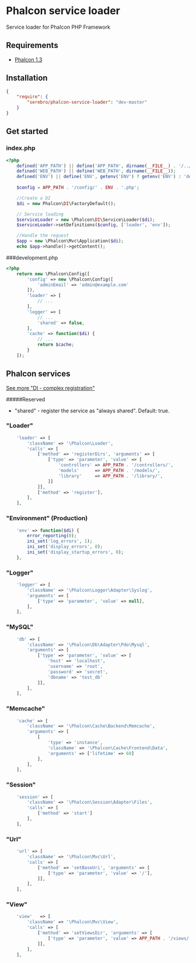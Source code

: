 Phalcon service loader
======================
Service loader for Phalcon PHP Framework

## Requirements

* [Phalcon 1.3](http://phalconphp.com/)

## Installation

```json
{
    "require": {
        "serebro/phalcon-service-loader": "dev-master"
    }
}
```

## Get started

### index.php

```php
<?php
	defined('APP_PATH') || define('APP_PATH', dirname(__FILE__) . '/../app');
	defined('WEB_PATH') || define('WEB_PATH', dirname(__FILE__));
	defined('ENV') || define('ENV', getenv('ENV') ? getenv('ENV') : 'development');
	
	$config = APP_PATH . '/config/' . ENV . '.php';

	//Create a DI
    $di = new Phalcon\DI\FactoryDefault();

	// Service loading
    $serviceLoader = new \Phalcon\DI\Service\Loader($di);
    $serviceLoader->setDefinitions($config, ['loader', 'env']);

	//Handle the request
	$app = new \Phalcon\Mvc\Application($di);
	echo $app->handle()->getContent();
```

###development.php

```php
<?php
	return new \Phalcon\Config([
		'config' => new \Phalcon\Config([
			'adminEmail' => 'admin@example.com'
		]),
		'loader' => [
			// ...
		],
		'logger' => [
			// ...
			'shared' => false,
		],
		'cache' => function($di) {
			// ...
			return $cache;
		}
	]);
```

## Phalcon services

[See more "DI - complex registration"](http://docs.phalconphp.com/en/latest/reference/di.html#complex-registration)

#####Reserved

* "shared" - register the service as "always shared". Default: true.


### "Loader"
```php
	'loader' => [
		'className' => '\Phalcon\Loader',
		'calls' => [
			['method' => 'registerDirs', 'arguments' => [
				['type' => 'parameter', 'value' => [
					'controllers' => APP_PATH . '/controllers/',
					'models'      => APP_PATH . '/models/',
					'library'     => APP_PATH . '/library/',
				]]
			]],
			['method' => 'register'],
		],
	],
```

### "Environment" (Production)
```php
	'env' => function($di) {
		error_reporting(0);
		ini_set('log_errors', 1);
		ini_set('display_errors', 0);
		ini_set('display_startup_errors', 0);
	},
```

### "Logger"
```php
	'logger' => [
		'className' => '\Phalcon\Logger\Adapter\Syslog',
		'arguments' => [
			['type' => 'parameter', 'value' => null],
		],
	],
```

### "MySQL"

```php
	'db' => [
		'className' => '\Phalcon\Db\Adapter\Pdo\Mysql',
		'arguments' => [
			['type' => 'parameter', 'value' => [
				'host' => 'localhost',
				'username' => 'root',
				'password' => 'secret',
				'dbname' => 'test_db'
			]],
		],
	],
```

### "Memcache"
```php
	'cache' => [
		'className' => '\Phalcon\Cache\Backend\Memcache',
		'arguments' => [
			[
				'type' => 'instance',
				'className' => '\Phalcon\Cache\Frontend\Data',
				'arguments' => ['lifetime' => 60]
			],
		],
	],
```

### "Session"
```php
	'session' => [
		'className' => '\Phalcon\Session\Adapter\Files',
		'calls' => [
			['method' => 'start']
		],
	],
```

### "Url"
```php
	'url' => [
		'className' => '\Phalcon\Mvc\Url',
		'calls' => [
			['method' => 'setBaseUri', 'arguments' => [
				['type' => 'parameter', 'value' => '/'],
			]],
		],
	],
```

### "View"
```php
	'view'   => [
		'className' => '\Phalcon\Mvc\View',
		'calls' => [
			['method' => 'setViewsDir', 'arguments' => [
				['type' => 'parameter', 'value' => APP_PATH . '/views/'],
			]],
		],
	],
```
